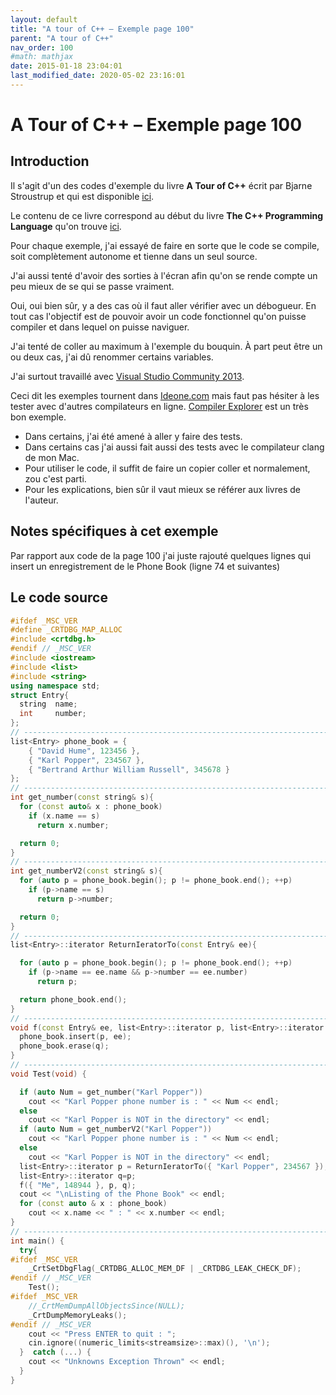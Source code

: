 ```yaml
---
layout: default
title: "A tour of C++ – Exemple page 100"
parent: "A tour of C++"
nav_order: 100
#math: mathjax
date: 2015-01-18 23:04:01
last_modified_date: 2020-05-02 23:16:01
---
```


# A Tour of C++ – Exemple page 100

## Introduction
Il s'agit d'un des codes d'exemple du livre **A Tour of C++** écrit par Bjarne Stroustrup et qui est disponible [ici](http://www.amazon.fr/Tour-C-Bjarne-Stroustrup/dp/0321958314/ref%3Dsr_1_1?ie=UTF8&qid=1416699327&sr=8-1&keywords=a+tour+of+c%2B%2B). 

Le contenu de ce livre correspond au début du livre **The C++ Programming Language** qu'on trouve [ici](http://www.amazon.fr/The-Programming-Language-Bjarne-Stroustrup/dp/0321563840/ref%3Dpd_sim_eb_3?ie=UTF8&refRID=0CR047TTJV1HA6CVA9XA).

Pour chaque exemple, j'ai essayé de faire en sorte que le code se compile, soit complètement autonome et tienne dans un seul source.

J'ai aussi tenté d'avoir des sorties à l'écran afin qu'on se rende compte un peu mieux de se qui se passe vraiment.

Oui, oui bien sûr, y a des cas où il faut aller vérifier avec un débogueur.
En tout cas l'objectif est de pouvoir avoir un code fonctionnel qu'on puisse compiler et dans lequel on puisse naviguer.

J'ai tenté de coller au maximum à l'exemple du bouquin. À part peut être un ou deux cas, j'ai dû renommer certains variables.

J'ai surtout travaillé avec [Visual Studio Community 2013](http://www.visualstudio.com/products/visual-studio-community-vs).

Ceci dit les exemples tournent dans [Ideone.com](http://ideone.com/) mais faut pas hésiter à les tester avec d'autres compilateurs en ligne. [Compiler Explorer](https://godbolt.org/) est un très bon exemple.

* Dans certains, j'ai été amené à aller y faire des tests.  
* Dans certains cas j'ai aussi fait aussi des tests avec le compilateur clang de mon Mac.  
* Pour utiliser le code, il suffit de faire un copier coller et normalement, zou c'est parti.  
* Pour les explications, bien sûr il vaut mieux se référer aux livres de l'auteur.  


## Notes spécifiques à cet exemple


Par rapport aux code de la page 100 j'ai juste rajouté quelques lignes qui insert un enregistrement de le Phone Book (ligne 74 et suivantes)


## Le code source

```cpp
#ifdef _MSC_VER
#define _CRTDBG_MAP_ALLOC
#include <crtdbg.h>
#endif // _MSC_VER
#include <iostream>
#include <list>
#include <string>
using namespace std;
struct Entry{
  string  name;
  int     number;
};
// ----------------------------------------------------------------------------
list<Entry> phone_book = {
    { "David Hume", 123456 },
    { "Karl Popper", 234567 },
    { "Bertrand Arthur William Russell", 345678 }
};
// ----------------------------------------------------------------------------
int get_number(const string& s){
  for (const auto& x : phone_book)
    if (x.name == s)
      return x.number;

  return 0;                                                                     // use 0 to represent "number not found"
}
// ----------------------------------------------------------------------------
int get_numberV2(const string& s){
  for (auto p = phone_book.begin(); p != phone_book.end(); ++p)
    if (p->name == s)
      return p->number;

  return 0;                                                                     // use 0 to represent "number not found"
}
// ----------------------------------------------------------------------------
list<Entry>::iterator ReturnIeratorTo(const Entry& ee){

  for (auto p = phone_book.begin(); p != phone_book.end(); ++p)
    if (p->name == ee.name && p->number == ee.number)
      return p;

  return phone_book.end();
}
// ----------------------------------------------------------------------------
void f(const Entry& ee, list<Entry>::iterator p, list<Entry>::iterator q){
  phone_book.insert(p, ee);                                                     // add ee before the element referred to by p
  phone_book.erase(q);                                                          // remove the element referred to by q
}
// ----------------------------------------------------------------------------
void Test(void) {

  if (auto Num = get_number("Karl Popper"))
    cout << "Karl Popper phone number is : " << Num << endl;
  else
    cout << "Karl Popper is NOT in the directory" << endl;
  if (auto Num = get_numberV2("Karl Popper"))
    cout << "Karl Popper phone number is : " << Num << endl;
  else
    cout << "Karl Popper is NOT in the directory" << endl;
  list<Entry>::iterator p = ReturnIeratorTo({ "Karl Popper", 234567 });
  list<Entry>::iterator q=p;
  f({ "Me", 148944 }, p, q);
  cout << "\nListing of the Phone Book" << endl;
  for (const auto & x : phone_book)
    cout << x.name << " : " << x.number << endl;
}
// ----------------------------------------------------------------------------
int main() {
  try{
#ifdef _MSC_VER
    _CrtSetDbgFlag(_CRTDBG_ALLOC_MEM_DF | _CRTDBG_LEAK_CHECK_DF);
#endif // _MSC_VER
    Test();
#ifdef _MSC_VER
    //_CrtMemDumpAllObjectsSince(NULL);                                             // Begins the dump from the start of program execution
    _CrtDumpMemoryLeaks();
#endif // _MSC_VER
    cout << "Press ENTER to quit : ";
    cin.ignore((numeric_limits<streamsize>::max)(), '\n');
  }  catch (...) {
    cout << "Unknowns Exception Thrown" << endl;
  }
}
```

